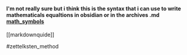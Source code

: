 #### I'm not really sure but i think this is the syntax that i can use to write mathematicals equaltions in obsidian or in the archives .md [math_symbols](https://kapeli.com/cheat_sheets/LaTeX_Math_Symbols.docset/Contents/Resources/Documents/index)

[[markdownquide]] 


#zettelksten_method
